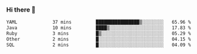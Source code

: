 ### Hi there 👋

<!--START_SECTION:waka-->

```txt
YAML             37 mins         ████████████████▒░░░░░░░░   65.96 %
Java             10 mins         ████▒░░░░░░░░░░░░░░░░░░░░   17.83 %
Ruby             3 mins          █▒░░░░░░░░░░░░░░░░░░░░░░░   05.29 %
Other            2 mins          █░░░░░░░░░░░░░░░░░░░░░░░░   04.15 %
SQL              2 mins          █░░░░░░░░░░░░░░░░░░░░░░░░   04.09 %
```

<!--END_SECTION:waka-->

<!--
**jerry-shao/jerry-shao** is a ✨ _special_ ✨ repository because its `README.md` (this file) appears on your GitHub profile.

Here are some ideas to get you started:

- 🔭 I’m currently working on ...
- 🌱 I’m currently learning ...
- 👯 I’m looking to collaborate on ...
- 🤔 I’m looking for help with ...
- 💬 Ask me about ...
- 📫 How to reach me: ...
- 😄 Pronouns: ...
- ⚡ Fun fact: ...
-->
